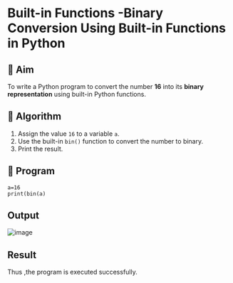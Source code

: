 # Built-in Functions -Binary Conversion Using Built-in Functions in Python

## 🎯 Aim
To write a Python program to convert the number **16** into its **binary representation** using built-in Python functions.

## 🧠 Algorithm
1. Assign the value `16` to a variable `a`.
2. Use the built-in `bin()` function to convert the number to binary.
3. Print the result.

## 🧾 Program
```
a=16 
print(bin(a)
```

## Output

![image](https://github.com/user-attachments/assets/f6b7d2e7-6d89-4be0-bee5-163d9413e74c)

## Result
Thus ,the program is executed successfully.
